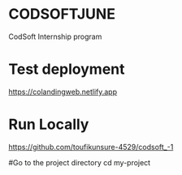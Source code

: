 # CODSOFTJUNE
 CodSoft Internship program

 # Test deployment
https://colandingweb.netlify.app

# Run Locally
https://github.com/toufikunsure-4529/codsoft_-1

#Go to the project directory
 cd my-project

